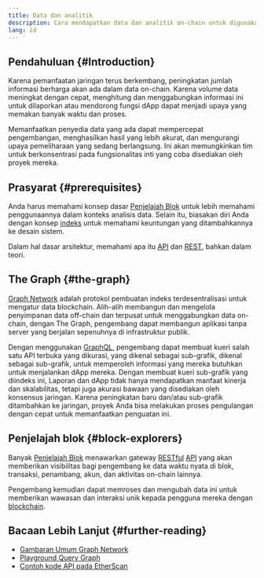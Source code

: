 ```yaml
---
title: Data dan analitik
description: Cara mendapatkan data dan analitik on-chain untuk digunakan di dapp Anda
lang: id
---
```


## Pendahuluan \{#Introduction}

Karena pemanfaatan jaringan terus berkembang, peningkatan jumlah informasi berharga akan ada dalam data on-chain. Karena volume data meningkat dengan cepat, menghitung dan menggabungkan informasi ini untuk dilaporkan atau mendorong fungsi dApp dapat menjadi upaya yang memakan banyak waktu dan proses.

Memanfaatkan penyedia data yang ada dapat mempercepat pengembangan, menghasilkan hasil yang lebih akurat, dan mengurangi upaya pemeliharaan yang sedang berlangsung. Ini akan memungkinkan tim untuk berkonsentrasi pada fungsionalitas inti yang coba disediakan oleh proyek mereka.

## Prasyarat \{#prerequisites}

Anda harus memahami konsep dasar [Penjelajah Blok](/developers/docs/data-and-analytics/block-explorers/) untuk lebih memahami penggunaannya dalam konteks analisis data. Selain itu, biasakan diri Anda dengan konsep [indeks](/glossary/#index) untuk memahami keuntungan yang ditambahkannya ke desain sistem.

Dalam hal dasar arsitektur, memahami apa itu [API](https://www.wikipedia.org/wiki/API) dan [REST](https://www.wikipedia.org/wiki/Representational_state_transfer), bahkan dalam teori.

## The Graph \{#the-graph}

[Graph Network](https://thegraph.com/) adalah protokol pembuatan indeks terdesentralisasi untuk mengatur data blockchain. Alih-alih membangun dan mengelola penyimpanan data off-chain dan terpusat untuk menggabungkan data on-chain, dengan The Graph, pengembang dapat membangun aplikasi tanpa server yang berjalan sepenuhnya di infrastruktur publik.

Dengan menggunakan [GraphQL](https://graphql.org/), pengembang dapat membuat kueri salah satu API terbuka yang dikurasi, yang dikenal sebagai sub-grafik, dikenal sebagai sub-grafik, untuk memperoleh informasi yang mereka butuhkan untuk menjalankan dApp mereka. Dengan membuat kueri sub-grafik yang diindeks ini, Laporan dan dApp tidak hanya mendapatkan manfaat kinerja dan skalabilitas, tetapi juga akurasi bawaan yang disediakan oleh konsensus jaringan. Karena peningkatan baru dan/atau sub-grafik ditambahkan ke jaringan, proyek Anda bisa melakukan proses pengulangan dengan cepat untuk memanfaatkan penguatan ini.

## Penjelajah blok \{#block-explorers}

Banyak [Penjelajah Blok](/developers/docs/data-and-analytics/block-explorers/) menawarkan gateway [RESTful](https://www.wikipedia.org/wiki/Representational_state_transfer) [API](https://www.wikipedia.org/wiki/API) yang akan memberikan visibilitas bagi pengembang ke data waktu nyata di blok, transaksi, penambang, akun, dan aktivitas on-chain lainnya.

Pengembang kemudian dapat memroses dan mengubah data ini untuk memberikan wawasan dan interaksi unik kepada pengguna mereka dengan [blockchain](/glossary/#blockchain).

## Bacaan Lebih Lanjut \{#further-reading}

- [Gambaran Umum Graph Network](https://thegraph.com/docs/network#overview)
- [Playground Query Graph](https://thegraph.com/explorer/subgraph/graphprotocol/graph-network-mainnet?version=current)
- [Contoh kode API pada EtherScan](https://etherscan.io/apis#contracts)
